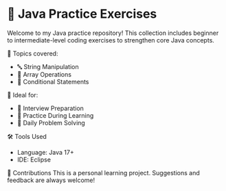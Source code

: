 # 🧠 Java Practice Exercises

Welcome to my Java practice repository! This collection includes beginner to intermediate-level coding exercises to strengthen core Java concepts.

🧠 Topics covered:
- 🔤 String Manipulation
- 🔢 Array Operations
- 🧩 Conditional Statements

📌 Ideal for:
- 💼 Interview Preparation  
- 🧪 Practice During Learning  
- 🔁 Daily Problem Solving

🛠 Tools Used
- Language: Java 17+
- IDE: Eclipse

🙌 Contributions
This is a personal learning project. Suggestions and feedback are always welcome!
